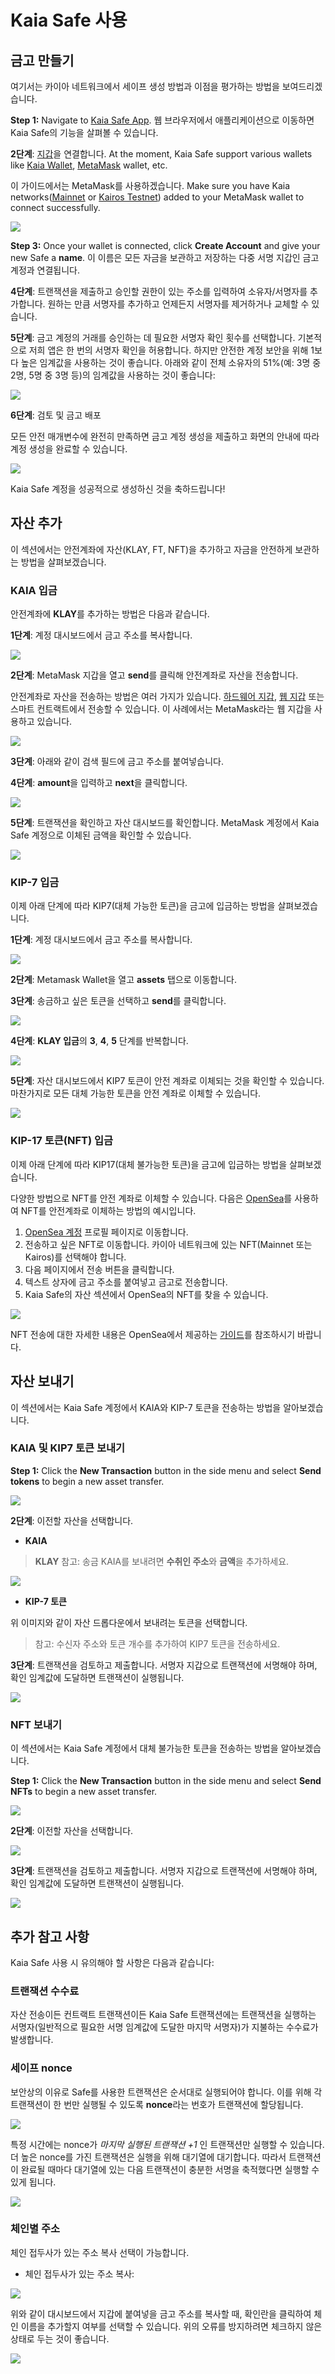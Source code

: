 # Kaia Safe 사용

## 금고 만들기

여기서는 카이아 네트워크에서 세이프 생성 방법과 이점을 평가하는 방법을 보여드리겠습니다.

**Step 1:** Navigate to [Kaia Safe App](https://safe.kaia.io/). 웹 브라우저에서 애플리케이션으로 이동하면 Kaia Safe의 기능을 살펴볼 수 있습니다.

**2단계**: [지갑](https://docs.ethhub.io/using-ethereum/wallets/intro-to-ethereum-wallets/)을 연결합니다. At the moment, Kaia Safe support various wallets like [Kaia Wallet](https://docs.kaiawallet.io/), [MetaMask](../../../tutorials/connecting-metamask) wallet, etc.

이 가이드에서는 MetaMask를 사용하겠습니다. Make sure you have Kaia networks([Mainnet](../../../tutorials/connecting-metamask#connect-to-klaytn-cypress-network-mainnet) or [Kairos Testnet](../../../tutorials/connecting-metamask#connect-to-klaytn-baobab-network-testnet)) added to your MetaMask wallet to connect successfully.

![](/img/build/tools/kaia-safe/kaia-safe-connect-wallet.png)

**Step 3:**  Once your wallet is connected, click **Create Account** and give your new Safe a **name**. 이 이름은 모든 자금을 보관하고 저장하는 다중 서명 지갑인 금고 계정과 연결됩니다.

**4단계**: 트랜잭션을 제출하고 승인할 권한이 있는 주소를 입력하여 소유자/서명자를 추가합니다. 원하는 만큼 서명자를 추가하고 언제든지 서명자를 제거하거나 교체할 수 있습니다.

**5단계**: 금고 계정의 거래를 승인하는 데 필요한 서명자 확인 횟수를 선택합니다. 기본적으로 저희 앱은 한 번의 서명자 확인을 허용합니다. 하지만 안전한 계정 보안을 위해 1보다 높은 임계값을 사용하는 것이 좋습니다. 아래와 같이 전체 소유자의 51%(예: 3명 중 2명, 5명 중 3명 등)의 임계값을 사용하는 것이 좋습니다:

![](/img/build/tools/kaia-safe/kaia-safe-create-acct.gif)

**6단계**: 검토 및 금고 배포

모든 안전 매개변수에 완전히 만족하면 금고 계정 생성을 제출하고 화면의 안내에 따라 계정 생성을 완료할 수 있습니다.

![](/img/build/tools/kaia-safe/kaia-safe-create-review.gif)

Kaia Safe 계정을 성공적으로 생성하신 것을 축하드립니다!

## 자산 추가

이 섹션에서는 안전계좌에 자산(KLAY, FT, NFT)을 추가하고 자금을 안전하게 보관하는 방법을 살펴보겠습니다.

### KAIA 입금

안전계좌에 **KLAY**를 추가하는 방법은 다음과 같습니다.

**1단계**: 계정 대시보드에서 금고 주소를 복사합니다.

![](/img/build/tools/kaia-safe/ks-deposit-copy-addr.png)

**2단계**: MetaMask 지갑을 열고 **send**를 클릭해 안전계좌로 자산을 전송합니다.

안전계좌로 자산을 전송하는 방법은 여러 가지가 있습니다. [하드웨어 지갑](https://docs.ethhub.io/using-ethereum/wallets/hardware/), [웹 지갑](https://docs.ethhub.io/using-ethereum/wallets/web/) 또는 스마트 컨트랙트에서 전송할 수 있습니다. 이 사례에서는 MetaMask라는 웹 지갑을 사용하고 있습니다.

![](/img/build/tools/kaia-safe/ks-token-send-btn.png)

**3단계**: 아래와 같이 검색 필드에 금고 주소를 붙여넣습니다.

**4단계**: **amount**을 입력하고 **next**을 클릭합니다.

![](/img/build/tools/kaia-safe/ks-token-send-details.png)

**5단계**: 트랜잭션을 확인하고 자산 대시보드를 확인합니다. MetaMask 계정에서 Kaia Safe 계정으로 이체된 금액을 확인할 수 있습니다.

![](/img/build/tools/kaia-safe/kaia-safe-klay-bal.png)

### KIP-7 입금

이제 아래 단계에 따라 KIP7(대체 가능한 토큰)을 금고에 입금하는 방법을 살펴보겠습니다.

**1단계**: 계정 대시보드에서 금고 주소를 복사합니다.

![](/img/build/tools/kaia-safe/ks-deposit-ft-copy.png)

**2단계**: Metamask Wallet을 열고 **assets** 탭으로 이동합니다.

**3단계**: 송금하고 싶은 토큰을 선택하고 **send**를 클릭합니다.

![](/img/build/tools/kaia-safe/ks-ft-send-btn.png)

**4단계**: **KLAY 입금**의 **3**, **4**, **5** 단계를 반복합니다.

![](/img/build/tools/kaia-safe/ks-ft-send-details.png)

**5단계**: 자산 대시보드에서 KIP7 토큰이 안전 계좌로 이체되는 것을 확인할 수 있습니다. 마찬가지로 모든 대체 가능한 토큰을 안전 계좌로 이체할 수 있습니다.

![](/img/build/tools/kaia-safe/ks-ft-balance.png)

### KIP-17 토큰(NFT) 입금

이제 아래 단계에 따라 KIP17(대체 불가능한 토큰)을 금고에 입금하는 방법을 살펴보겠습니다.

다양한 방법으로 NFT를 안전 계좌로 이체할 수 있습니다. 다음은 [OpenSea](https://opensea.io/about)를 사용하여 NFT를 안전계좌로 이체하는 방법의 예시입니다.

1. [OpenSea 계정](https://testnets.opensea.io/account) 프로필 페이지로 이동합니다.
2. 전송하고 싶은 NFT로 이동합니다. 카이아 네트워크에 있는 NFT(Mainnet 또는 Kairos)를 선택해야 합니다.
3. 다음 페이지에서 전송 버튼을 클릭합니다.
4. 텍스트 상자에 금고 주소를 붙여넣고 금고로 전송합니다.
5. Kaia Safe의 자산 섹션에서 OpenSea의 NFT를 찾을 수 있습니다.

![](/img/build/tools/kaia-safe/kaia-safe-trf-nft.gif)

NFT 전송에 대한 자세한 내용은 OpenSea에서 제공하는 [가이드](https://support.opensea.io/en/articles/8866959-how-can-i-transfer-an-nft-using-opensea)를 참조하시기 바랍니다.

## 자산 보내기

이 섹션에서는 Kaia Safe 계정에서 KAIA와 KIP-7 토큰을 전송하는 방법을 알아보겠습니다.

### KAIA 및 KIP7 토큰 보내기 <a id="Send KAIA from Safe"></a>

**Step 1:** Click the **New Transaction** button in the side menu and select **Send tokens** to begin a new asset transfer.

![](/img/build/tools/kaia-safe/kaia-safe-init-send-token.gif)

**2단계**: 이전할 자산을 선택합니다.

- **KAIA**

> **KLAY**
> 참고: 송금 KAIA를 보내려면 **수취인 주소**와 **금액**을 추가하세요.

![](/img/build/tools/kaia-safe/kaia-safe-send-token-details.gif)

- **KIP-7 토큰**

위 이미지와 같이 자산 드롭다운에서 보내려는 토큰을 선택합니다.

> 참고: 수신자 주소와 토큰 개수를 추가하여 KIP7 토큰을 전송하세요.

**3단계**: 트랜잭션을 검토하고 제출합니다. 서명자 지갑으로 트랜잭션에 서명해야 하며, 확인 임계값에 도달하면 트랜잭션이 실행됩니다.

![](/img/build/tools/kaia-safe/kaia-safe-review-send-tokens.gif)

### NFT 보내기 <a id="Send NFTs from Safe"></a>

이 섹션에서는 Kaia Safe 계정에서 대체 불가능한 토큰을 전송하는 방법을 알아보겠습니다.

**Step 1:** Click the **New Transaction** button in the side menu and select **Send NFTs** to begin a new asset transfer.

![](/img/build/tools/kaia-safe/kaia-safe-init-send-nft.gif)

**2단계**: 이전할 자산을 선택합니다.

![](/img/build/tools/kaia-safe/kaia-safe-send-nft-details.gif)

**3단계**: 트랜잭션을 검토하고 제출합니다. 서명자 지갑으로 트랜잭션에 서명해야 하며, 확인 임계값에 도달하면 트랜잭션이 실행됩니다.

![](/img/build/tools/kaia-safe/kaia-safe-review-send-nft.gif)

## 추가 참고 사항 <a id="Points to Note"></a>

Kaia Safe 사용 시 유의해야 할 사항은 다음과 같습니다:

### 트랜잭션 수수료 <a id="Transaction Fees"></a>

자산 전송이든 컨트랙트 트랜잭션이든 Kaia Safe 트랜잭션에는 트랜잭션을 실행하는 서명자(일반적으로 필요한 서명 임계값에 도달한 마지막 서명자)가 지불하는 수수료가 발생합니다.

### 세이프 nonce <a id="Safe Nonce"></a>

보안상의 이유로 Safe를 사용한 트랜잭션은 순서대로 실행되어야 합니다. 이를 위해 각 트랜잭션이 한 번만 실행될 수 있도록 **nonce**라는 번호가 트랜잭션에 할당됩니다.

![](/img/build/tools/kaia-safe/ks-nounce.png)

특정 시간에는 nonce가 _마지막 실행된 트랜잭션 +1_ 인 트랜잭션만 실행할 수 있습니다. 더 높은 nonce를 가진 트랜잭션은 실행을 위해 대기열에 대기합니다. 따라서 트랜잭션이 완료될 때마다 대기열에 있는 다음 트랜잭션이 충분한 서명을 축적했다면 실행할 수 있게 됩니다.

![](/img/build/tools/kaia-safe/ks-pending-tx.png)

### 체인별 주소 <a id="Chain-specific addresses"></a>

체인 접두사가 있는 주소 복사 선택이 가능합니다.

- 체인 접두사가 있는 주소 복사:

![](/img/build/tools/kaia-safe/ks-chain-spec-addr.png)

위와 같이 대시보드에서 지갑에 붙여넣을 금고 주소를 복사할 때, 확인란을 클릭하여 체인 이름을 추가할지 여부를 선택할 수 있습니다. 위의 오류를 방지하려면 체크하지 않은 상태로 두는 것이 좋습니다.

![](/img/build/tools/kaia-safe/ks-chain-addr-err.png)
